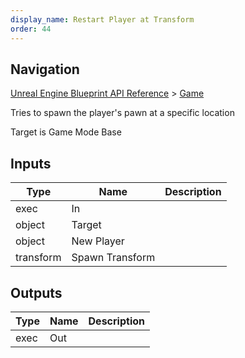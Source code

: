 ```yaml
---
display_name: Restart Player at Transform
order: 44
---
```

## Navigation

[Unreal Engine Blueprint API Reference](https://dev.epicgames.com/documentation/en-us/unreal-engine/BlueprintAPI) > [Game](https://dev.epicgames.com/documentation/en-us/unreal-engine/BlueprintAPI/Game)

Tries to spawn the player's pawn at a specific location

Target is Game Mode Base

## Inputs

| Type | Name | Description |
| --- | --- | --- |
| exec | In |  |
| object | Target |  |
| object | New Player |  |
| transform | Spawn Transform |  |

## Outputs

| Type | Name | Description |
| --- | --- | --- |
| exec | Out |  |
